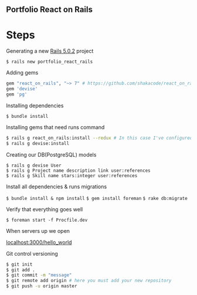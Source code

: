 ## Portfolio React on Rails

# Steps

Generating a new [Rails 5.0.2](http://guides.rubyonrails.org/v5.0/) project

  `$ rails new portfolio_react_rails`

Adding gems

  ```rb
  gem "react_on_rails", "~> 7" # https://github.com/shakacode/react_on_rails
  gem 'devise'
  gem 'pg'
  ```

Installing dependencies
  
  `$ bundle install`

Installing gems that need runs command

  ```bash
  $ rails g react_on_rails:install --redux # In this case I've configured react with redux included
  $ rails g devise:install
  ```

Creating our DB(PostgreSQL) models

  ```
  $ rails g devise User
  $ rails g Project name description link user:references
  $ rails g Skill name stars:integer user:references
  ```

Install all dependencies & runs migrations

  `$ bundle install & npm install`
  `$ gem install foreman`
  `$ rake db:migrate`

Verify that everything goes well

  `$ foreman start -f Procfile.dev`

When servers up we open

  [localhost:3000/hello_world](http://localhost:3000/hello_world)

Git control versioning
  
  ```bash
  $ git init
  $ git add .
  $ git commit -m "message"
  $ git remote add origin # here you must add your new repository
  $ git push -u origin master
  ```
